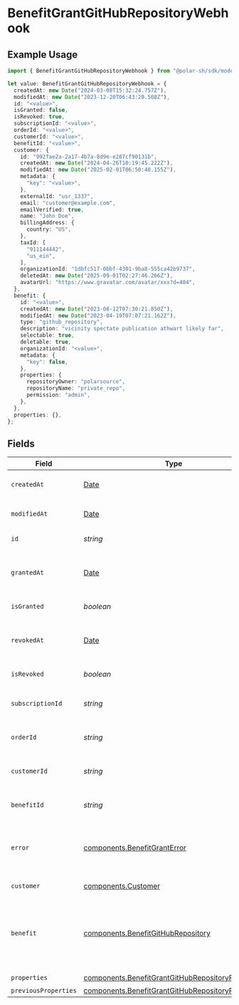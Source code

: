 # BenefitGrantGitHubRepositoryWebhook

## Example Usage

```typescript
import { BenefitGrantGitHubRepositoryWebhook } from "@polar-sh/sdk/models/components/benefitgrantgithubrepositorywebhook.js";

let value: BenefitGrantGitHubRepositoryWebhook = {
  createdAt: new Date("2024-03-08T15:32:24.757Z"),
  modifiedAt: new Date("2023-12-20T06:43:20.508Z"),
  id: "<value>",
  isGranted: false,
  isRevoked: true,
  subscriptionId: "<value>",
  orderId: "<value>",
  customerId: "<value>",
  benefitId: "<value>",
  customer: {
    id: "992fae2a-2a17-4b7a-8d9e-e287cf90131b",
    createdAt: new Date("2024-04-26T10:19:45.222Z"),
    modifiedAt: new Date("2025-02-01T06:50:40.155Z"),
    metadata: {
      "key": "<value>",
    },
    externalId: "usr_1337",
    email: "customer@example.com",
    emailVerified: true,
    name: "John Doe",
    billingAddress: {
      country: "US",
    },
    taxId: [
      "911144442",
      "us_ein",
    ],
    organizationId: "1dbfc517-0bbf-4301-9ba8-555ca42b9737",
    deletedAt: new Date("2025-09-01T02:27:46.266Z"),
    avatarUrl: "https://www.gravatar.com/avatar/xxx?d=404",
  },
  benefit: {
    id: "<value>",
    createdAt: new Date("2023-08-12T07:30:21.850Z"),
    modifiedAt: new Date("2023-04-19T07:07:21.162Z"),
    type: "github_repository",
    description: "vicinity spectate publication athwart likely far",
    selectable: true,
    deletable: true,
    organizationId: "<value>",
    metadata: {
      "key": false,
    },
    properties: {
      repositoryOwner: "polarsource",
      repositoryName: "private_repo",
      permission: "admin",
    },
  },
  properties: {},
};
```

## Fields

| Field                                                                                                                  | Type                                                                                                                   | Required                                                                                                               | Description                                                                                                            |
| ---------------------------------------------------------------------------------------------------------------------- | ---------------------------------------------------------------------------------------------------------------------- | ---------------------------------------------------------------------------------------------------------------------- | ---------------------------------------------------------------------------------------------------------------------- |
| `createdAt`                                                                                                            | [Date](https://developer.mozilla.org/en-US/docs/Web/JavaScript/Reference/Global_Objects/Date)                          | :heavy_check_mark:                                                                                                     | Creation timestamp of the object.                                                                                      |
| `modifiedAt`                                                                                                           | [Date](https://developer.mozilla.org/en-US/docs/Web/JavaScript/Reference/Global_Objects/Date)                          | :heavy_check_mark:                                                                                                     | Last modification timestamp of the object.                                                                             |
| `id`                                                                                                                   | *string*                                                                                                               | :heavy_check_mark:                                                                                                     | The ID of the grant.                                                                                                   |
| `grantedAt`                                                                                                            | [Date](https://developer.mozilla.org/en-US/docs/Web/JavaScript/Reference/Global_Objects/Date)                          | :heavy_minus_sign:                                                                                                     | The timestamp when the benefit was granted. If `None`, the benefit is not granted.                                     |
| `isGranted`                                                                                                            | *boolean*                                                                                                              | :heavy_check_mark:                                                                                                     | Whether the benefit is granted.                                                                                        |
| `revokedAt`                                                                                                            | [Date](https://developer.mozilla.org/en-US/docs/Web/JavaScript/Reference/Global_Objects/Date)                          | :heavy_minus_sign:                                                                                                     | The timestamp when the benefit was revoked. If `None`, the benefit is not revoked.                                     |
| `isRevoked`                                                                                                            | *boolean*                                                                                                              | :heavy_check_mark:                                                                                                     | Whether the benefit is revoked.                                                                                        |
| `subscriptionId`                                                                                                       | *string*                                                                                                               | :heavy_check_mark:                                                                                                     | The ID of the subscription that granted this benefit.                                                                  |
| `orderId`                                                                                                              | *string*                                                                                                               | :heavy_check_mark:                                                                                                     | The ID of the order that granted this benefit.                                                                         |
| `customerId`                                                                                                           | *string*                                                                                                               | :heavy_check_mark:                                                                                                     | The ID of the customer concerned by this grant.                                                                        |
| `benefitId`                                                                                                            | *string*                                                                                                               | :heavy_check_mark:                                                                                                     | The ID of the benefit concerned by this grant.                                                                         |
| `error`                                                                                                                | [components.BenefitGrantError](../../models/components/benefitgranterror.md)                                           | :heavy_minus_sign:                                                                                                     | The error information if the benefit grant failed with an unrecoverable error.                                         |
| `customer`                                                                                                             | [components.Customer](../../models/components/customer.md)                                                             | :heavy_check_mark:                                                                                                     | A customer in an organization.                                                                                         |
| `benefit`                                                                                                              | [components.BenefitGitHubRepository](../../models/components/benefitgithubrepository.md)                               | :heavy_check_mark:                                                                                                     | A benefit of type `github_repository`.<br/><br/>Use it to automatically invite your backers to a private GitHub repository. |
| `properties`                                                                                                           | [components.BenefitGrantGitHubRepositoryProperties](../../models/components/benefitgrantgithubrepositoryproperties.md) | :heavy_check_mark:                                                                                                     | N/A                                                                                                                    |
| `previousProperties`                                                                                                   | [components.BenefitGrantGitHubRepositoryProperties](../../models/components/benefitgrantgithubrepositoryproperties.md) | :heavy_minus_sign:                                                                                                     | N/A                                                                                                                    |